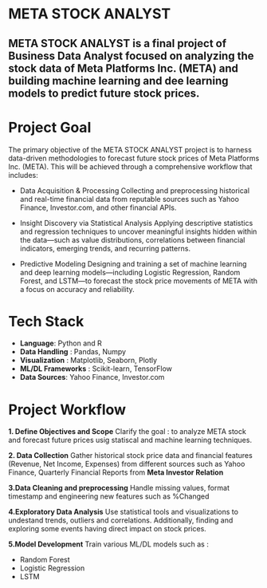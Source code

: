 # META STOCK ANALYST

**META STOCK ANALYST** is a final project of Business Data Analyst focused on analyzing the stock data of **Meta Platforms Inc. (META)** and building machine learning and dee learning models to predict future stock prices.
------------------

# Project Goal
The primary objective of the META STOCK ANALYST project is to harness data-driven methodologies to forecast future stock prices of Meta Platforms Inc. (META). This will be achieved through a comprehensive workflow that includes:

- Data Acquisition & Processing
Collecting and preprocessing historical and real-time financial data from reputable sources such as Yahoo Finance, Investor.com, and other financial APIs.

- Insight Discovery via Statistical Analysis
Applying descriptive statistics and regression techniques to uncover meaningful insights hidden within the data—such as value distributions, correlations between financial indicators, emerging trends, and recurring patterns.

- Predictive Modeling
Designing and training a set of machine learning and deep learning models—including Logistic Regression, Random Forest, and LSTM—to forecast the stock price movements of META with a focus on accuracy and reliability.


# Tech Stack
- **Language**: Python and R
- **Data Handling** : Pandas, Numpy
- **Visualization** : Matplotlib, Seaborn, Plotly
- **ML/DL Frameworks** : Scikit-learn, TensorFlow
- **Data Sources**: Yahoo Finance, Investor.com

# Project Workflow

**1. Define Objectives and Scope**
Clarify the goal : to analyze META stock and forecast future prices usig statiscal and machine learning techniques.

**2. Data Collection**
Gather historical stock price data and financial features (Revenue, Net Income, Expenses) from different sources such as Yahoo Finance, Quarterly Financial Reports from **Meta Investor Relation**

**3.Data Cleaning and preprocessing**
Handle missing values, format timestamp and engineering new features such as %Changed 

**4.Exploratory Data Analysis**
Use statistical tools and visualizations to undestand trends, outliers and correlations. Additionally, finding and exploring some events having direct impact on stock prices.

**5.Model Development**
Train various ML/DL models such as :
  - Random Forest
  - Logistic Regression
  - LSTM
